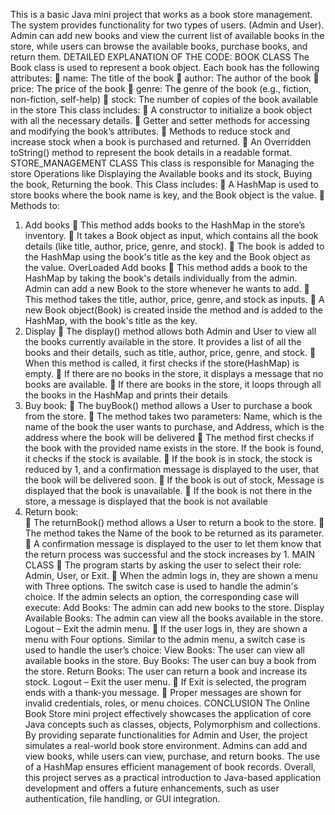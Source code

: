 This is a basic Java mini project that works as a book store management. The system provides 
functionality for two types of users. (Admin and User). Admin can add new books and view 
the current list of available books in the store, while users can browse the available books, 
purchase books, and return them. 
DETAILED EXPLANATION OF THE CODE: 
BOOK CLASS 
The Book class is used to represent a book object. Each book has the following attributes: 
 name: The title of the book 
 author: The author of the book 
 price: The price of the book 
 genre: The genre of the book (e.g., fiction, non-fiction, self-help) 
 stock: The number of copies of the book available in the store 
This class includes: 
 A constructor to initialize a book object with all the necessary details. 
 Getter and setter methods for accessing and modifying the book’s attributes. 
 Methods to reduce stock and increase stock when a book is purchased and returned. 
 An Overridden toString() method to represent the book details in a readable format. 
STORE_MANAGEMENT CLASS 
This class is responsible for Managing the store Operations like Displaying the Available 
books and its stock, Buying the book, Returning the book. 
This Class includes: 
 A HashMap is used to store books where the book name is key, and the Book object is 
the value. 
 Methods to: 
1. Add books 
 This method adds books to the HashMap in the store’s inventory. 
  It takes a Book object as input, which contains all the book details (like 
title, author, price, genre, and stock). 
 The book is added to the HashMap using the book's title as the key and 
the Book object as the value. 
OverLoaded Add books 
 This method adds a book to the HashMap by taking the book's details 
individually from the admin. Admin can add a new Book to the store 
whenever he wants to add. 
 This method takes the title, author, price, genre, and stock as inputs. 
 A new Book object(Book) is created inside the method and is added to 
the HashMap, with the book's title as the key. 
2. Display 
 The display() method allows both Admin and User to view all the books 
currently available in the store. It provides a list of all the books and 
their details, such as title, author, price, genre, and stock. 
 When this method is called, it first checks if the store(HashMap) is 
empty. 
 If there are no books in the store, it displays a message that no books are 
available. 
 If there are books in the store, it loops through all the books in the 
HashMap and prints their details 
3. Buy book: 
 The buyBook()  method allows a User to purchase a book from the store. 
 The method takes two parameters: Name, which is the name of the book 
the user wants to purchase, and Address, which is the address where the 
book will be delivered 
 The method first checks if the book with the provided name exists in the 
store. If the book is found, it checks if the stock is available. 
 If the book is in stock, the stock is reduced by 1, and a confirmation 
message is displayed to the user, that the book will be delivered soon. 
 If the book is out of stock, Message is displayed that the book is 
unavailable. 
 If the book is not there in the store, a message is displayed that the book 
is not available 
4. Return book:  
 The returnBook() method allows a User to return a book to the store. 
 The method takes the Name of the book to be returned as its parameter. 
 A confirmation message is displayed to the user to let them know that 
the return process was successful and the stock increases by 1. 
MAIN CLASS 
 The program starts by asking the user to select their role: Admin, User, or Exit. 
 When the admin logs in, they are shown a menu with Three options. The switch case is 
used to handle the admin's choice. If the admin selects an option, the corresponding 
case will execute: 
Add Books: The admin can add new books to the store. 
Display Available Books: The admin can view all the books available in the store. 
Logout – Exit the admin menu. 
 If the user logs in, they are shown a menu with Four options. Similar to the admin menu, 
a switch case is used to handle the user’s choice: 
View Books: The user can view all available books in the store. 
Buy Books: The user can buy a book from the store. 
Return Books: The user can return a book and increase its stock. 
Logout – Exit the user menu. 
 If Exit is selected, the program ends with a thank-you message. 
 Proper messages are shown for invalid credentials, roles, or menu choices. 
CONCLUSION 
The Online Book Store mini project effectively showcases the application of core Java 
concepts such as classes, objects, Polymorphism and collections. By providing separate 
functionalities for Admin and User, the project simulates a real-world book store environment. 
Admins can add and view books, while users can view, purchase, and return books. The use of 
a HashMap ensures efficient management of book records. Overall, this project serves as a 
practical introduction to Java-based application development and offers a future enhancements, 
such as user authentication, file handling, or GUI integration. 
